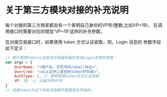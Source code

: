 
# 关于第三方模块对接的补充说明

每个对接的第三方商家都会有一个表明自己身份的VP号(整数,比如VP=19)，
在调用接口时需要对应的增加'VP=19'这样的补充参数。

在对接交易接口时，如果使用 token 方式认证收取，则，Login 消息的
参数字段如下定义：

```JavaScript
// 用户使用token认证登录交易服务器时发送Login消息的参数：
var args = {
    UserName: "<用户名，手机号码/email地址>",
    UserCred: "<从认证中心拿到的token字符串>",
    AuthType: 2, // 表明使用token方式认证授权
    VP: 19  // 对接方的VP号
}
// 注意token方式下所有消息都不需要签名字段的。
```

